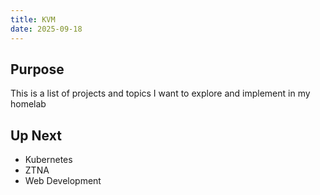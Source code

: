 ```yaml
---
title: KVM
date: 2025-09-18
---
```


## Purpose

This is a list of projects and topics I want to explore and implement in my homelab

## Up Next

- Kubernetes
- ZTNA
- Web Development